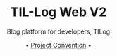 <div align="center">

# TIL-Log Web V2

Blog platform for developers, TILog

•
[Project Convention](https://github.com/TIL-Log-lab/Tilog-web-node-v2/discussions/3) •

</div>
